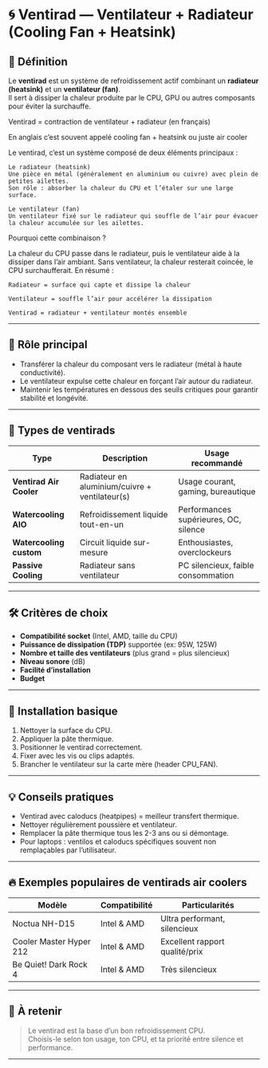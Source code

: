 # 🌀 Ventirad — Ventilateur + Radiateur (Cooling Fan + Heatsink)



## 📌 Définition

Le **ventirad** est un système de refroidissement actif combinant un **radiateur (heatsink)** et un **ventilateur (fan)**.  
Il sert à dissiper la chaleur produite par le CPU, GPU ou autres composants pour éviter la surchauffe.

Ventirad = contraction de ventilateur + radiateur (en français)

En anglais c’est souvent appelé cooling fan + heatsink ou juste air cooler

Le ventirad, c’est un système composé de deux éléments principaux :

    Le radiateur (heatsink)
    Une pièce en métal (généralement en aluminium ou cuivre) avec plein de petites ailettes.
    Son rôle : absorber la chaleur du CPU et l’étaler sur une large surface.

    Le ventilateur (fan)
    Un ventilateur fixé sur le radiateur qui souffle de l’air pour évacuer la chaleur accumulée sur les ailettes.

Pourquoi cette combinaison ?

La chaleur du CPU passe dans le radiateur, puis le ventilateur aide à la dissiper dans l’air ambiant. Sans ventilateur, la chaleur resterait coincée, le CPU surchaufferait.
En résumé :

    Radiateur = surface qui capte et dissipe la chaleur

    Ventilateur = souffle l’air pour accélérer la dissipation

    Ventirad = radiateur + ventilateur montés ensemble



---

## 🎯 Rôle principal

- Transférer la chaleur du composant vers le radiateur (métal à haute conductivité).
- Le ventilateur expulse cette chaleur en forçant l’air autour du radiateur.
- Maintenir les températures en dessous des seuils critiques pour garantir stabilité et longévité.

---

## 🧩 Types de ventirads

| Type                | Description                            | Usage recommandé                     |
|---------------------|-------------------------------------|------------------------------------|
| **Ventirad Air Cooler** | Radiateur en aluminium/cuivre + ventilateur(s) | Usage courant, gaming, bureautique |
| **Watercooling AIO** | Refroidissement liquide tout-en-un   | Performances supérieures, OC, silence |
| **Watercooling custom** | Circuit liquide sur-mesure           | Enthousiastes, overclockeurs        |
| **Passive Cooling**   | Radiateur sans ventilateur            | PC silencieux, faible consommation |

---

## 🛠️ Critères de choix

- **Compatibilité socket** (Intel, AMD, taille du CPU)
- **Puissance de dissipation (TDP)** supportée (ex: 95W, 125W)
- **Nombre et taille des ventilateurs** (plus grand = plus silencieux)
- **Niveau sonore** (dB)
- **Facilité d’installation**
- **Budget**

---

## 🔧 Installation basique

1. Nettoyer la surface du CPU.
2. Appliquer la pâte thermique.
3. Positionner le ventirad correctement.
4. Fixer avec les vis ou clips adaptés.
5. Brancher le ventilateur sur la carte mère (header CPU_FAN).

---

## 💡 Conseils pratiques

- Ventirad avec caloducs (heatpipes) = meilleur transfert thermique.
- Nettoyer régulièrement poussière et ventilateur.
- Remplacer la pâte thermique tous les 2-3 ans ou si démontage.
- Pour laptops : ventilos et caloducs spécifiques souvent non remplaçables par l’utilisateur.

---

## 🔥 Exemples populaires de ventirads air coolers

| Modèle                | Compatibilité      | Particularités                 |
|-----------------------|-------------------|-------------------------------|
| Noctua NH-D15         | Intel & AMD       | Ultra performant, silencieux  |
| Cooler Master Hyper 212| Intel & AMD       | Excellent rapport qualité/prix|
| Be Quiet! Dark Rock 4  | Intel & AMD       | Très silencieux               |

---

## 🧠 À retenir

> Le ventirad est la base d’un bon refroidissement CPU.  
> Choisis-le selon ton usage, ton CPU, et ta priorité entre silence et performance.

---
